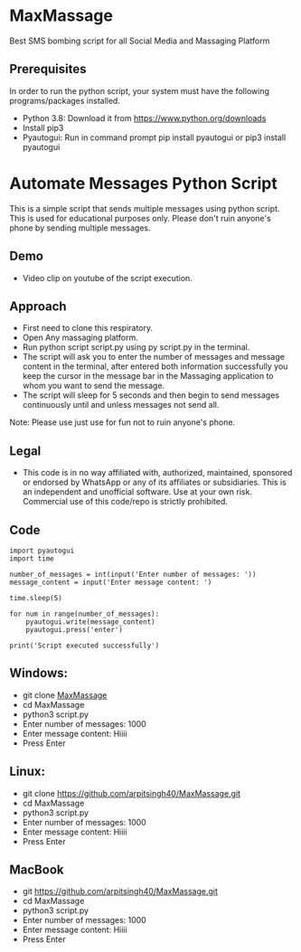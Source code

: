 # MaxMassage
Best SMS bombing script for all Social Media  and Massaging Platform


## Prerequisites

In order to run the python script, your system must have the following programs/packages installed.
* Python 3.8: Download it from https://www.python.org/downloads
* Install pip3
* Pyautogui: Run in command prompt pip install pyautogui or pip3 install pyautogui





# Automate Messages Python Script

This is a simple script that sends multiple messages using python script. This is used for educational purposes only. Please don't ruin anyone's phone by sending multiple messages.

## Demo
* Video clip on youtube of the script execution.


## Approach
* First need to clone this respiratory.
* Open Any massaging platform.
* Run python script script.py using py script.py in the terminal.
* The script will ask you to enter the number of messages and message content in the terminal, after entered both information successfully you keep the cursor in the message bar in the Massaging application to whom you want to send the message.
* The script will sleep for 5 seconds and then begin to send messages continuously until and unless messages not send all.

Note: Please use just use for fun not to ruin anyone's phone.

## Legal
* This code is in no way affiliated with, authorized, maintained, sponsored or endorsed by WhatsApp or any of its affiliates or subsidiaries. This is an independent and unofficial software. Use at your own risk. Commercial use of this code/repo is strictly prohibited.

## Code
```
import pyautogui
import time

number_of_messages = int(input('Enter number of messages: '))
message_content = input('Enter message content: ')

time.sleep(5)

for num in range(number_of_messages):
    pyautogui.write(message_content)
    pyautogui.press('enter')

print('Script executed successfully')
```

## Windows:

* git clone [MaxMassage](https://github.com/arpitsingh40/MaxMassage.git)
* cd MaxMassage
* python3 script.py
* Enter number of messages: 1000
* Enter message content: Hiiii
* Press Enter


## Linux:

* git clone https://github.com/arpitsingh40/MaxMassage.git
* cd MaxMassage
* python3 script.py
* Enter number of messages: 1000
* Enter message content: Hiiii
* Press Enter


## MacBook

* git https://github.com/arpitsingh40/MaxMassage.git
* cd MaxMassage
* python3 script.py
* Enter number of messages: 1000
* Enter message content: Hiiii
* Press Enter
